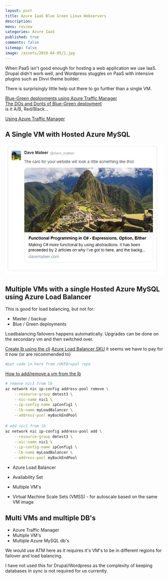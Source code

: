 ```yaml
---
layout: post
title: Azure IaaS Blue Green Linux Webservers
description: 
menu: review
categories: Azure IaaS 
published: true 
comments: false
sitemap: false
image: /assets/2019-04-05/1.jpg
---
```


When PaaS isn't good enough for hosting a web application we use IaaS. Drupal didn't work well, and Wordpress stuggles on PaaS with intensive plugins such as Divvi theme builder.  

There is surprisingly little help out there to go further than a single VM.  

[Blue-Green deployments using Azure Traffic Manager](https://azure.microsoft.com/en-gb/blog/blue-green-deployments-using-azure-traffic-manager/)  
[The DOs and Donts of Blue-Green deployment](https://minops.com/blog/2015/02/the-dos-and-donts-of-bluegreen-deployment/)  
is it A/B, Red/Black...


[Using Azure Traffic Manager](https://azure.microsoft.com/en-us/blog/blue-green-deployments-using-azure-traffic-manager/ )


## A Single VM with Hosted Azure MySQL

![ps](/assets/2019-04-07/1.png)  


## Multiple VMs with a single Hosted Azure MySQL using Azure Load Balancer 
This is good for load balancing, but not for:  

- Master / backup
- Blue / Green deployments

Loadbalancing failovers happens automatically. Upgrades can be done on the secondary vm and then switched over.  

[Create lb using the cli](https://docs.microsoft.com/en-us/azure/load-balancer/quickstart-create-basic-load-balancer-cli) 
[Azure Load Balancer SKU](https://docs.microsoft.com/en-us/azure/load-balancer/load-balancer-overview#skus) it seems we have to pay for it now (or are recommended to)

```bash
#put code in here from /UKFDrupal repo
```

[How to add/remove a vm from the lb](https://docs.microsoft.com/en-us/azure/load-balancer/quickstart-create-basic-load-balancer-cli)
```bash
# remove nic1 from lb
az network nic ip-config address-pool remove \
    --resource-group dmtest3 \
    --nic-name nic1 \
    --ip-config-name ipConfig1 \
    --lb-name myLoadBalancer \
    --address-pool myBackEndPool 

# add nic1 from lb
az network nic ip-config address-pool add \
    --resource-group dmtest3 \
    --nic-name nic1 \
    --ip-config-name ipConfig1 \
    --lb-name myLoadBalancer \
    --address-pool myBackEndPool
```

- Azure Load Balancer
- Availability Set
- Multiple VM's

- Virtual Machine Scale Sets (VMSS)  - for autoscale based on the same VM image  


## Multi VMs and multiple DB's
- Azure Traffic Manager
- Multiple VM's
- Multiple Azure MySQL db's

We would use ATM here as it requires it's VM's to be in different regions for failover and load balancing.  

I have not used this for Drupal/Wordpress as the complexity of keeping databases in sync is not required for us currently.
